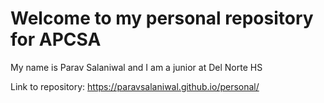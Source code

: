 # Welcome to my personal repository for APCSA

My name is Parav Salaniwal and I am a junior at Del Norte HS

Link to repository:
https://paravsalaniwal.github.io/personal/
